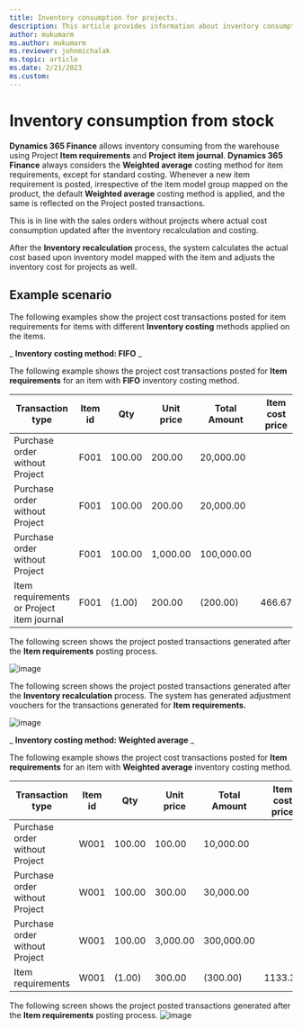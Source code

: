 ```yaml
---
title: Inventory consumption for projects.
description: This article provides information about inventory consumption for projects.
author: mukumarm
ms.author: mukumarm
ms.reviewer: johnmichalak
ms.topic: article
ms.date: 2/21/2023
ms.custom:
---
```


# Inventory consumption from stock

**Dynamics 365 Finance** allows inventory consuming from the warehouse using Project **Item requirements** and **Project item journal**. **Dynamics 365 Finance** always considers the **Weighted average** costing method for item requirements, except for standard costing. Whenever a new item requirement is posted, irrespective of the item model group mapped on the product, the default **Weighted average** costing method is applied, and the same is reflected on the Project posted transactions.

This is in line with the sales orders without projects where actual cost consumption updated after the inventory recalculation and costing.

After the **Inventory recalculation** process, the system calculates the actual cost based upon inventory model mapped with the item and adjusts the inventory cost for projects as well.

## Example scenario

The following examples show the project cost transactions posted for item requirements for items with different **Inventory costing** methods applied on the items.

_ **Inventory costing method: FIFO** _

The following example shows the project cost transactions posted for **Item requirements** for an item with **FIFO** inventory costing method.

| **Transaction type** | **Item id** | **Qty** | **Unit price** | **Total Amount** | **Item cost price** | **After Recalculation** |
| --- | --- | --- | --- | --- | --- | --- |
| Purchase order without Project | F001 | 100.00 | 200.00 | 20,000.00 |   |   |
| Purchase order without Project | F001 | 100.00 | 200.00 | 20,000.00 |   |   |
| Purchase order without Project | F001 | 100.00 | 1,000.00 | 100,000.00 |   |   |
| Item requirements or Project item journal | F001 | (1.00) | 200.00 | (200.00) | 466.67 | 200.00 |

The following screen shows the project posted transactions generated after the **Item requirements** posting process.

![image](https://user-images.githubusercontent.com/103096040/220300562-0933986d-c6e2-4138-a168-47c3efabf415.png)

The following screen shows the project posted transactions generated after the **Inventory recalculation** process. The system has generated adjustment vouchers for the transactions generated for **Item requirements.**

![image](https://user-images.githubusercontent.com/103096040/220300610-5ec66d84-ee71-4118-9bcc-eb201af5e17a.png)

_ **Inventory costing method: Weighted average** _

The following example shows the project cost transactions posted for **Item requirements** for an item with **Weighted average** inventory costing method.

| **Transaction type** | **Item id** | **Qty** | **Unit price** | **Total Amount** | **Item cost price** | **After Recalculation** |
| --- | --- | --- | --- | --- | --- | --- |
| Purchase order without Project | W001 | 100.00 | 100.00 | 10,000.00 |   |   |
| Purchase order without Project | W001 | 100.00 | 300.00 | 30,000.00 |   |   |
| Purchase order without Project | W001 | 100.00 | 3,000.00 | 300,000.00 |   |   |
| Item requirements | W001 | (1.00) | 300.00 | (300.00) | 1133.33 | 1133.33 |

The following screen shows the project posted transactions generated after the **Item requirements** posting process.
![image](https://user-images.githubusercontent.com/103096040/220300701-dd916044-92f9-4fe6-82c6-afcae0436114.png)
